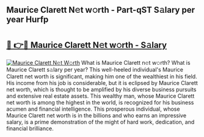 ## Maurice Clarett N𝚎t w𝚘rth - Part-qST S𝚊lary per year Hurfp

# <h2><a href="http://gc48onq.nevu.top/?p=Maurice+Clarett">🔗 👉🔴 Maurice Clarett N𝚎t w𝚘rth - S𝚊lary</a></h2>

[![Maurice Clarett N𝚎t W𝚘rth](https://i.imgur.com/Oavwk0R.jpeg)](http://gc48onq.nevu.top/?p=Maurice+Clarett)
What is Maurice Clarett n𝚎t w𝚘rth? What is Maurice Clarett s𝚊lary per year?
This well-heeled individual's Maurice Clarett net worth is significant, making him one of the wealthiest in his field. His income from his job is considerable, but it is eclipsed by Maurice Clarett net worth, which is thought to be amplified by his diverse business pursuits and extensive real estate assets. This wealthy man, whose Maurice Clarett net worth is among the highest in the world, is recognized for his business acumen and financial intelligence. This prosperous individual, whose Maurice Clarett net worth is in the billions and who earns an impressive salary, is a prime demonstration of the might of hard work, dedication, and financial brilliance.
